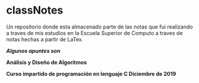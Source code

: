 # classNotes
Un repositorio donde esta almacenado parte de las notas que fui realizando a traves de mis estudios en la Escuela Superior de Computo a traves de notas hechas a partir de LaTex.

***Algunos apuntes son***

**Análisis y Diseño de Algoritmos**

**Curso impartido de programación en lenguaje C Diciembre de 2019**
